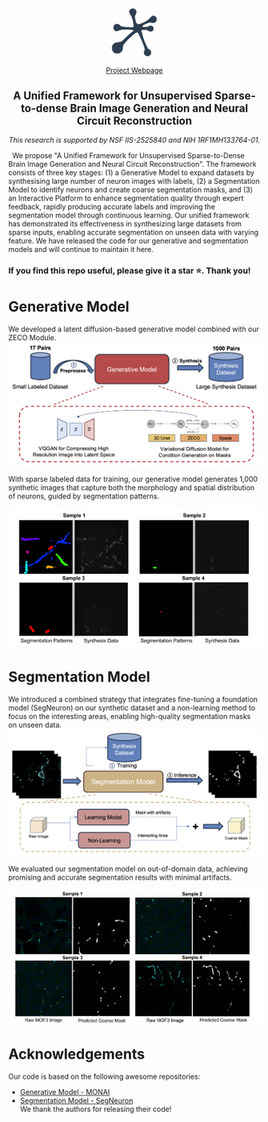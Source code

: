 # 




&nbsp;

<div align="center">

<p align="center"> <img src="asset/neuron.png" width="100px"> </p>

[Project Webpage](https://brack-wang.github.io/brainbow_webpage/index.html) 

<h2> A Unified Framework for Unsupervised Sparse-to-dense Brain Image Generation and Neural Circuit Reconstruction  </h2> 

  <p style="text-align: center; font-style: italic; margin-top: 0rem; margin-bottom: 0rem;">
       This research is supported by NSF IIS-2525840 and NIH 1RF1MH133764-01.
     </p>



</div>


&nbsp;
We propose "A Unified Framework for Unsupervised Sparse-to-Dense Brain Image Generation and Neural Circuit Reconstruction". The framework consists of three key stages: (1) a Generative Model to expand datasets by synthesising large number of neuron images with labels, (2) a Segmentation Model to identify neurons and create coarse segmentation masks, and (3) an Interactive Platform to enhance segmentation quality through expert feedback, rapidly producing accurate labels and improving the segmentation model through continuous learning. Our unified framework has demonstrated its effectiveness in synthesizing large datasets from sparse inputs, enabling accurate segmentation on unseen data with varying feature. We have released the code for our generative and segmentation models and will continue to maintain it here.

### If you find this repo useful, please give it a star ⭐. Thank you!

# Generative Model

We developed a latent diffusion-based generative model combined with our ZECO Module.
![generate](./asset/generative.png)

With sparse labeled data for training, our generative model generates 1,000 synthetic images that capture both the morphology and spatial distribution of neurons, guided by segmentation patterns.

![generateresult](./asset/generateresult.jpg)

# Segmentation Model

We introduced a combined strategy that integrates fine-tuning a foundation model (SegNeuron) on our synthetic dataset and a non-learning method to focus on the interesting areas, enabling high-quality segmentation masks on unseen data.
![seg](./asset/segmentation_model.png)

 We evaluated our segmentation model on out-of-domain data, achieving promising and accurate segmentation results with minimal artifacts.

![segresult](./asset/segresult.jpg)


# Acknowledgements
Our code is based on the following awesome repositories:
- [Generative Model - MONAI](https://github.com/Project-MONAI/GenerativeModels) 
- [Segmentation Model - SegNeuron](https://github.com/yanchaoz/SegNeuron)  
We thank the authors for releasing their code!
